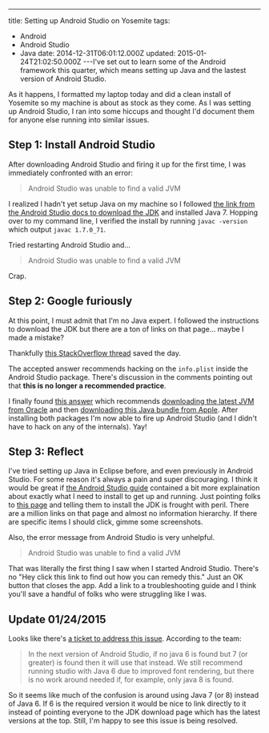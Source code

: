 ---
title: Setting up Android Studio on Yosemite
tags:
  - Android
  - Android Studio
  - Java
date: 2014-12-31T06:01:12.000Z
updated: 2015-01-24T21:02:50.000Z
---I've set out to learn some of the Android framework this quarter, which means setting up Java and the lastest version of Android Studio.

As it happens, I formatted my laptop today and did a clean install of Yosemite so my machine is about as stock as they come. As I was setting up Android Studio, I ran into some hiccups and thought I'd document them for anyone else running into similar issues.

## Step 1: Install Android Studio

After downloading Android Studio and firing it up for the first time, I was immediately confronted with an error:

> Android Studio was unable to find a valid JVM

I realized I hadn't yet setup Java on my machine so I followed [the link from the Android Studio docs to download the JDK](http://www.oracle.com/technetwork/java/javase/downloads/index.html) and installed Java 7. Hopping over to my command line, I verified the install by running `javac -version` which output `javac 1.7.0_71`.

Tried restarting Android Studio and...

> Android Studio was unable to find a valid JVM

Crap.

## Step 2: Google furiously

At this point, I must admit that I'm no Java expert. I followed the instructions to download the JDK but there are a ton of links on that page... maybe I made a mistake?

Thankfully [this StackOverflow thread](https://stackoverflow.com/questions/27369269/android-studio-was-unable-to-find-a-valid-jvm-related-to-mac-os/27369596) saved the day.

The accepted answer recommends hacking on the `info.plist` inside the Android Studio package. There's discussion in the comments pointing out that **this is no longer a recommended practice**.

I finally found [this answer](https://stackoverflow.com/a/27369494) which recommends [downloading the latest JVM from Oracle](https://www.java.com/en/download/) and then [downloading this Java bundle from Apple](https://support.apple.com/kb/DL1572?viewlocale=en_US&locale=en_US). After installing both packages I'm now able to fire up Android Studio (and I didn't have to hack on any of the internals). Yay!

## Step 3: Reflect

I've tried setting up Java in Eclipse before, and even previously in Android Studio. For some reason it's always a pain and super discouraging. I think it would be great if [the Android Studio guide](https://developer.android.com/sdk/installing/index.html?pkg=studio) contained a bit more explaination about exactly what I need to install to get up and running. Just pointing folks to [this page](http://www.oracle.com/technetwork/java/javase/downloads/index.html) and telling them to install the JDK is frought with peril. There are a million links on that page and almost no information hierarchy. If there are specific items I should click, gimme some screenshots.

Also, the error message from Android Studio is very unhelpful.

> Android Studio was unable to find a valid JVM

That was literally the first thing I saw when I started Android Studio. There's no "Hey click this link to find out how you can remedy this." Just an OK button that closes the app. Add a link to a troubleshooting guide and I think you'll save a handful of folks who were struggling like I was.

## Update 01/24/2015

Looks like there's [a ticket to address this issue](https://code.google.com/p/android/issues/detail?id=82378). According to the team:

> In the next version of Android Studio, if no java 6 is found but 7 (or greater) is found then it will use that instead. We still recommend running studio with Java 6 due to improved font rendering, but there is no work around needed if, for example, only java 8 is found.

So it seems like much of the confusion is around using Java 7 (or 8) instead of Java 6. If 6 is the required version it would be nice to link directly to it instead of pointing everyone to the JDK download page which has the latest versions at the top. Still, I'm happy to see this issue is being resolved.
